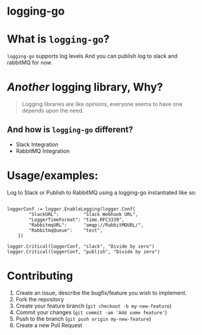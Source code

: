 # logging-go


# What is `logging-go`?

`logging-go` supports log levels And you can publish log to slack and rabbitMQ for now.

# _Another_ logging library, Why?

> Logging libraries are like opinions, everyone seems to have one depends upon the need.


## And how is `logging-go` different?

- Slack Integration
- RabbitMQ Integration



# Usage/examples:



Log to Slack or Publish to RabbitMQ using a logging-go instantiated like so:

```golang

loggerConf := logger.EnableLogging(logger.Conf{
		"SlackURL":         "Slack Webhook URL",
		"LoggerTimeFormat": "time.RFC3339",
		"RabbitmqURL":      "amqp://RabbitMQURL/",
		"RabbitmqQueue":    "test",
	})
  
logger.Critical(loggerConf, "slack", "Divide by zero")
logger.Critical(loggerConf, "publish", "Divide by zero")
```



# Contributing

1. Create an issue, describe the bugfix/feature you wish to implement.
2. Fork the repository
3. Create your feature branch (`git checkout -b my-new-feature`)
4. Commit your changes (`git commit -am 'Add some feature'`)
5. Push to the branch (`git push origin my-new-feature`)
6. Create a new Pull Request


